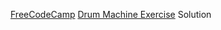 [FreeCodeCamp](https://freecodecamp.org) [Drum Machine Exercise](https://www.freecodecamp.org/learn/front-end-libraries/front-end-libraries-projects/build-a-drum-machine) Solution